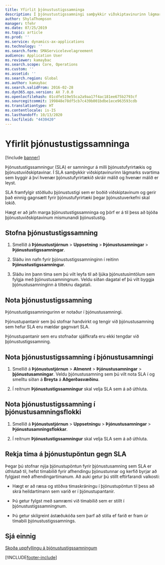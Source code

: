 ```yaml
---
title: Yfirlit þjónustustigssamninga
description: Í þjónustustigssamningi samþykkir viðskiptavinurinn lágmarks svartíma sem byggir á því hvenær þjónustufyrirtækið skráir málið og hvenær málið er leyst.
author: ShylaThompson
manager: tfehr
ms.date: 07/25/2019
ms.topic: article
ms.prod: ''
ms.service: dynamics-ax-applications
ms.technology: ''
ms.search.form: SMAServicelevelagreement
audience: Application User
ms.reviewer: kamaybac
ms.search.scope: Core, Operations
ms.custom: ''
ms.assetid: ''
ms.search.region: Global
ms.author: kamaybac
ms.search.validFrom: 2016-02-28
ms.dyn365.ops.version: AX 7.0.0
ms.openlocfilehash: 01cdfe519e55ca2a9aa17f4ac181ee675b2793cf
ms.sourcegitcommit: 199848e78df5cb7c439b001bdbe1ece963593cdb
ms.translationtype: HT
ms.contentlocale: is-IS
ms.lasthandoff: 10/13/2020
ms.locfileid: "4430420"
---
```

# <a name="service-level-agreements-overview"></a>Yfirlit þjónustustigssamninga       

[!include [banner](../includes/banner.md)]


Þjónustustigssamningur (SLA) er samningur á milli þjónustufyrirtækis og þjónustuviðskiptavinar. Í SLA samþykkir viðskiptavinurinn lágmarks svartíma sem byggir á því hvenær þjónustufyrirtækið skráir málið og hvenær málið er leyst.

SLA framfylgir stöðluðu þjónustustigi sem er boðið viðskiptavinum og gerir það einnig gagnsætt fyrir þjónustufyrirtæki þegar þjónustuverkefni skal lokið.

Hægt er að jafn marga þjónustustigssamninga og þörf er á til þess að bjóða þjónustuviðskiptavinum mismunandi þjónustustig.

## <a name="create-a-service-level-agreement"></a>Stofna þjónustustigssamning

1.  Smellið á **Þjónustustjórnun** \> **Uppsetning** \> **Þjónustusamningar** \> **Þjónustustigssamningar**.

2.  Sláðu inn nafn fyrir þjónustustigssamninginn í reitinn **Þjónustustigssamningur**.

3.  Sláðu inn þann tíma sem þú vilt leyfa til að ljúka þjónustusímtölum sem fylgja með þjónustusamningnum. Veldu síðan dagatal ef þú vilt byggja þjónustusamninginn á tilteknu dagatali.

## <a name="apply-a-service-level-agreement"></a>Nota þjónustustigssamning

Þjónustustigssamningurinn er notaður í þjónustusamningi.

Þjónustupantanir sem þú stofnar handvirkt og tengir við þjónustusamning sem hefur SLA eru mældar gagnvart SLA.

Þjónustupantanir sem eru stofnaðar sjálfkrafa eru ekki tengdar við þjónustustigssamning.

## <a name="apply-the-service-level-agreement-to-the-service-agreement"></a>Nota þjónustustigssamning í þjónustusamningi

1.  Smellið á **Þjónustustjórnun** \> **Almennt** \> **Þjónustusamningar** \> **þjónustusamningar**. Veldu þjónustusamning sem þú vilt nota SLA í og smelltu síðan á **Breyta** á **Aðgerðasvæðinu**.

2.  Í reitnum **Þjónustustigssamningur** skal velja SLA sem á að úthluta.

## <a name="apply-the-service-level-agreement-to-the-service-agreement-group"></a>Nota þjónustustigssamning í þjónustusamningsflokki

1.  Smellið á **Þjónustustjórnun** \> **Uppsetningu** \> **Þjónustusamningar** \> **Þjónustusamningsflokkar**.

2.  Í reitnum **Þjónustustigssamningur** skal velja SLA sem á að úthluta.

## <a name="track-time-on-a-service-order-against-an-sla"></a>Rekja tíma á þjónustupöntun gegn SLA

Þegar þú stofnar nýja þjónustupöntun fyrir þjónustusamning sem SLA er úthlutað til, hefst tímabilið fyrir afhendingu þjónustunnar og kerfið byrjar að fylgjast með afhendingartímanum. Að auki getur þú stillt eftirfarandi valkosti:

  - Hægt er að ræsa og stöðva tímaskráningu í þjónustupöntun til þess að skrá heildartímann sem varið er í þjónustupantanir.

  - Þú getur fylgst með samræmi við tímabilið sem er stillt í þjónustustigssamningnum.

  - Þú getur skilgreint ástæðukóða sem þarf að stilla ef farið er fram úr tímabili þjónustustigssamnings.

## <a name="see-also"></a>Sjá einnig

[Skoða uppfyllingu á þjónustustigssamningum](view-compliance-with-service-level-agreements.md)

  




[!INCLUDE[footer-include](../../includes/footer-banner.md)]
